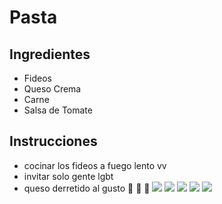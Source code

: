 # Pasta 
## Ingredientes 
* Fideos
* Queso Crema
* Carne 
* Salsa de Tomate
 
## Instrucciones 
* cocinar los fideos a fuego lento vv 
* invitar solo gente lgbt
* queso derretido al gusto 
:poop: :monkey: :chicken: 
![ ](https://assets.tmecosys.com/image/upload/t_web_rdp_recipe_584x480/img/recipe/ras/Assets/6F320FC7-CBD7-419D-B790-24DA25E975F9/Derivates/9774C36E-8478-4BE3-A8CD-FF02AC5B9BCB.jpg)
![ ](https://i.redd.it/pawugohtaf531.gif)
![ ](https://i.pinimg.com/originals/9e/f0/50/9ef050adeb23b9c135c2a5124d50cfef.gif)
![ ](https://img.buzzfeed.com/buzzfeed-static/static/2016-05/9/4/enhanced/webdr03/anigif_enhanced-31887-1462783421-3.gif)
![ ](https://media.tenor.com/wO2FvpLCx7gAAAAM/rats-fighting-rat.gif)



